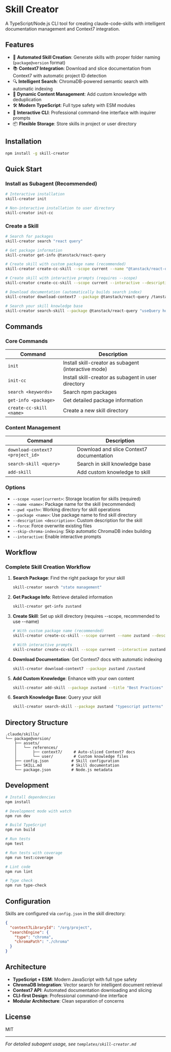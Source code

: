 # Skill Creator

A TypeScript/Node.js CLI tool for creating claude-code-skills with intelligent documentation management and Context7 integration.

## Features

- 🚀 **Automated Skill Creation**: Generate skills with proper folder naming (`package@version` format)
- 📚 **Context7 Integration**: Download and slice documentation from Context7 with automatic project ID detection
- 🔍 **Intelligent Search**: ChromaDB-powered semantic search with automatic indexing
- 💾 **Dynamic Content Management**: Add custom knowledge with deduplication
- 🛠️ **Modern TypeScript**: Full type safety with ESM modules
- 🎯 **Interactive CLI**: Professional command-line interface with inquirer prompts
- 📦 **Flexible Storage**: Store skills in project or user directory

## Installation

```bash
npm install -g skill-creator
```

## Quick Start

### Install as Subagent (Recommended)

```bash
# Interactive installation
skill-creator init

# Non-interactive installation to user directory
skill-creator init-cc
```

### Create a Skill

```bash
# Search for packages
skill-creator search "react query"

# Get package information
skill-creator get-info @tanstack/react-query

# Create skill with custom package name (recommended)
skill-creator create-cc-skill --scope current --name "@tanstack/react-query" --description "React Query for data fetching" @tanstack/react-query@5

# Create skill with interactive prompts (requires --scope)
skill-creator create-cc-skill --scope current --interactive --description "React Query for data fetching" @tanstack/react-query@5

# Download documentation (automatically builds search index)
skill-creator download-context7 --package @tanstack/react-query /tanstack/react-query

# Search your skill knowledge base
skill-creator search-skill --package @tanstack/react-query "useQuery hook"
```

## Commands

### Core Commands

| Command | Description |
|---------|-------------|
| `init` | Install skill-creator as subagent (interactive mode) |
| `init-cc` | Install skill-creator as subagent in user directory |
| `search <keywords>` | Search npm packages |
| `get-info <package>` | Get detailed package information |
| `create-cc-skill <name>` | Create a new skill directory |

### Content Management

| Command | Description |
|---------|-------------|
| `download-context7 <project_id>` | Download and slice Context7 documentation |
| `search-skill <query>` | Search in skill knowledge base |
| `add-skill` | Add custom knowledge to skill |

### Options

- `--scope <user|current>`: Storage location for skills (required)
- `--name <name>`: Package name for the skill (recommended)
- `--pwd <path>`: Working directory for skill operations
- `--package <name>`: Use package name to find skill directory
- `--description <description>`: Custom description for the skill
- `--force`: Force overwrite existing files
- `--skip-chroma-indexing`: Skip automatic ChromaDB index building
- `--interactive`: Enable interactive prompts

## Workflow

### Complete Skill Creation Workflow

1. **Search Package**: Find the right package for your skill
   ```bash
   skill-creator search "state management"
   ```

2. **Get Package Info**: Retrieve detailed information
   ```bash
   skill-creator get-info zustand
   ```

3. **Create Skill**: Set up skill directory (requires --scope, recommended to use --name)
   ```bash
   # With custom package name (recommended)
   skill-creator create-cc-skill --scope current --name zustand --description "Zustand state management"
   
   # With interactive prompts
   skill-creator create-cc-skill --scope current --interactive zustand
   ```

4. **Download Documentation**: Get Context7 docs with automatic indexing
   ```bash
   skill-creator download-context7 --package zustand /zustand
   ```

5. **Add Custom Knowledge**: Enhance with your own content
   ```bash
   skill-creator add-skill --package zustand --title "Best Practices" --content "Your custom notes"
   ```

6. **Search Knowledge Base**: Query your skill
   ```bash
   skill-creator search-skill --package zustand "typescript patterns"
   ```

## Directory Structure

```
.claude/skills/
└── package@version/
    ├── assets/
    │   └── references/
    │       ├── context7/     # Auto-sliced Context7 docs
    │       └── user/         # Custom knowledge files
    ├── config.json          # Skill configuration
    ├── SKILL.md             # Skill documentation
    └── package.json         # Node.js metadata
```

## Development

```bash
# Install dependencies
npm install

# Development mode with watch
npm run dev

# Build TypeScript
npm run build

# Run tests
npm test

# Run tests with coverage
npm run test:coverage

# Lint code
npm run lint

# Type check
npm run type-check
```

## Configuration

Skills are configured via `config.json` in the skill directory:

```json
{
  "context7LibraryId": "/org/project",
  "searchEngine": {
    "type": "chroma",
    "chromaPath": "./chroma"
  }
}
```

## Architecture

- **TypeScript + ESM**: Modern JavaScript with full type safety
- **ChromaDB Integration**: Vector search for intelligent document retrieval
- **Context7 API**: Automated documentation downloading and slicing
- **CLI-first Design**: Professional command-line interface
- **Modular Architecture**: Clean separation of concerns

## License

MIT

---

*For detailed subagent usage, see `templates/skill-creator.md`*
